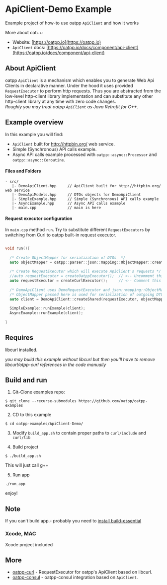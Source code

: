 # ApiClient-Demo Example
Example project of how-to use oatpp ```ApiClient``` and how it works

More about oat++:
- Website: [https://oatpp.io](https://oatpp.io)
- ```ApiClient``` docs: [https://oatpp.io/docs/component/api-client](https://oatpp.io/docs/component/api-client)

## About ApiClient

oatpp ```ApiClient``` is a mechanism which enables you to generate Web Api Clients in declarative manner.
Under the hood it uses provided ```RequestExecutor``` to perform http requests. Thus you are abstracted from the low-level http-client library implementation and can substitute any other http-client library at any time with zero code changes.  
*Roughly you may treat oatpp ```ApiClient``` as Java Retrofit for C++.*

## Example overview

In this example you will find: 
- ```ApiClient``` built for http://httpbin.org/ web service.
- Simple (Synchronous) API calls example.
- Async API calls example processed with ```oatpp::async::Processor``` and ```oatpp::async::Coroutine```.

#### Files and Folders

```
- src/
   |- DemoApiClient.hpp     // ApiClient built for http://httpbin.org/ web service
   |- DemoApiModels.hpp     // DTOs objects for DemoApiClient
   |- SimpleExample.hpp     // Simple (Synchronous) API calls example
   |- AsyncExample.hpp      // Async API calls example
   |- main.cpp              // main is here
```

#### Request executor configuration

In ```main.cpp``` method ```run```.
Try to substitute different ```RequestExecutors``` by switching from Curl to oatpp built-in request executor.

```c++

void run(){
  
  /* Create ObjectMapper for serialization of DTOs  */
  auto objectMapper = oatpp::parser::json::mapping::ObjectMapper::createShared();
  
  /* Create RequestExecutor which will execute ApiClient's requests */
  //auto requestExecutor = createOatppExecutor();  // <-- Uncomment this
  auto requestExecutor = createCurlExecutor();     // <-- Comment this
  
  /* DemoApiClient uses DemoRequestExecutor and json::mapping::ObjectMapper */
  /* ObjectMapper passed here is used for serialization of outgoing DTOs */
  auto client = DemoApiClient::createShared(requestExecutor, objectMapper);
  
  SimpleExample::runExample(client);
  AsyncExample::runExample(client);
  
}

```

## Requires

libcurl installed.

*you may build this example without libcurl but then you'll have to remove libcurl/otpp-curl references in the code manually*

## Build and run

1) Git-Clone examples repo:
```
$ git clone --recurse-submodules https://github.com/oatpp/oatpp-examples
```
2) CD to this example 
```
$ cd oatpp-examples/ApiClient-Demo/
```
3) Modify ```build_app.sh``` to contain proper paths to ```curl/include``` and ```curl/lib```

4) Build project
```
$ ./build_app.sh
```
This will just call g++

5) Run app
```
./run_app
```

enjoy!

## Note
If you can't build app.- probably you need to [install build-essential](https://www.google.com.ua/search?q=install+build-essentials)

### Xcode, MAC
Xcode project included

## More
- [oatpp-curl](https://github.com/oatpp/oatpp-curl) - RequestExecutor for oatpp's ApiClient based on libcurl.
- [oatpp-consul](https://github.com/oatpp/oatpp-consul) - oatpp-consul integration based on ```ApiClient```.
